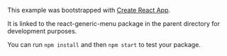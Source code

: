 This example was bootstrapped with [Create React App](https://github.com/facebook/create-react-app).

It is linked to the react-generic-menu package in the parent directory for development purposes.

You can run `npm install` and then `npm start` to test your package.
